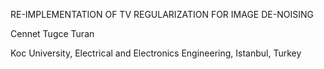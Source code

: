 RE-IMPLEMENTATION OF TV REGULARIZATION FOR IMAGE DE-NOISING

Cennet Tugce Turan

Koc University, Electrical and Electronics Engineering, Istanbul, Turkey
